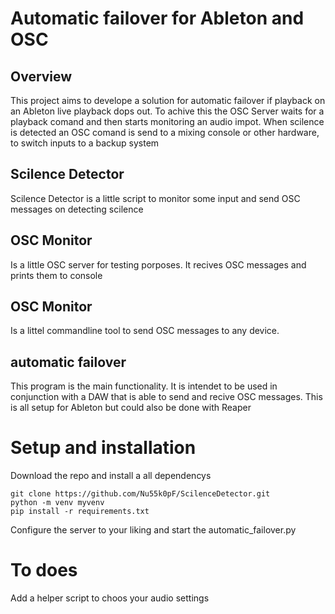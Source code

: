 # Automatic failover for Ableton and OSC
## Overview
This project aims to develope a solution for automatic failover if playback on an Ableton live playback dops out. To achive this the OSC Server waits for a playback comand and then starts monitoring an audio impot. When scilence is detected an OSC comand is send to a mixing console or other hardware, to switch inputs to a backup system

## Scilence Detector

Scilence Detector is a little script to monitor some input and send OSC messages on detecting scilence

## OSC Monitor

Is a little OSC server for testing porposes. It recives OSC messages and prints them to console

## OSC Monitor

Is a littel commandline tool to send OSC messages to any device.

## automatic failover

This program is the main functionality. It is intendet to be used in conjunction with a DAW that is able to send and recive OSC messages. This is all setup for Ableton but could also be done with Reaper

# Setup and installation

Download the repo and install a all dependencys

    git clone https://github.com/Nu55k0pF/ScilenceDetector.git
    python -m venv myvenv
    pip install -r requirements.txt

Configure the server to your liking and start the automatic_failover.py

# To does

Add a helper script to choos your audio settings
